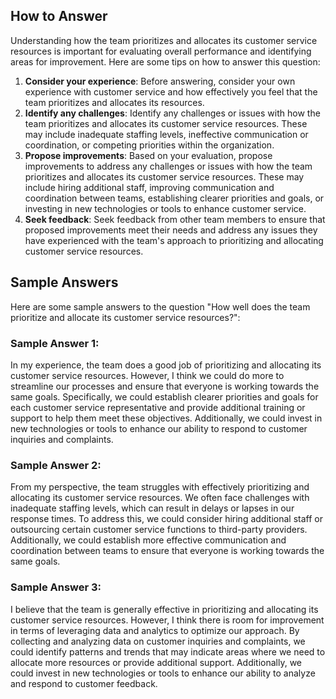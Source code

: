 

How to Answer
-------------

Understanding how the team prioritizes and allocates its customer service resources is important for evaluating overall performance and identifying areas for improvement. Here are some tips on how to answer this question:

1. **Consider your experience**: Before answering, consider your own experience with customer service and how effectively you feel that the team prioritizes and allocates its resources.
2. **Identify any challenges**: Identify any challenges or issues with how the team prioritizes and allocates its customer service resources. These may include inadequate staffing levels, ineffective communication or coordination, or competing priorities within the organization.
3. **Propose improvements**: Based on your evaluation, propose improvements to address any challenges or issues with how the team prioritizes and allocates its customer service resources. These may include hiring additional staff, improving communication and coordination between teams, establishing clearer priorities and goals, or investing in new technologies or tools to enhance customer service.
4. **Seek feedback**: Seek feedback from other team members to ensure that proposed improvements meet their needs and address any issues they have experienced with the team's approach to prioritizing and allocating customer service resources.

Sample Answers
--------------

Here are some sample answers to the question "How well does the team prioritize and allocate its customer service resources?":

### Sample Answer 1:

In my experience, the team does a good job of prioritizing and allocating its customer service resources. However, I think we could do more to streamline our processes and ensure that everyone is working towards the same goals. Specifically, we could establish clearer priorities and goals for each customer service representative and provide additional training or support to help them meet these objectives. Additionally, we could invest in new technologies or tools to enhance our ability to respond to customer inquiries and complaints.

### Sample Answer 2:

From my perspective, the team struggles with effectively prioritizing and allocating its customer service resources. We often face challenges with inadequate staffing levels, which can result in delays or lapses in our response times. To address this, we could consider hiring additional staff or outsourcing certain customer service functions to third-party providers. Additionally, we could establish more effective communication and coordination between teams to ensure that everyone is working towards the same goals.

### Sample Answer 3:

I believe that the team is generally effective in prioritizing and allocating its customer service resources. However, I think there is room for improvement in terms of leveraging data and analytics to optimize our approach. By collecting and analyzing data on customer inquiries and complaints, we could identify patterns and trends that may indicate areas where we need to allocate more resources or provide additional support. Additionally, we could invest in new technologies or tools to enhance our ability to analyze and respond to customer feedback.
